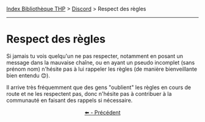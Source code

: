 [Index Bibliothèque THP](https://github.com/TheHackingProject/bibliotheque-THP/wiki) > [Discord](https://github.com/TheHackingProject/bibliotheque-THP/blob/master/sommaires/tuto_discord.md) > Respect des règles

___

# Respect des règles

Si jamais tu vois quelqu'un ne pas respecter, notamment en posant un message dans la mauvaise chaîne, ou en ayant un pseudo incomplet (sans prénom nom) n'hésite pas à lui rappeler les règles (de manière bienveillante bien entendu 😊).

Il arrive très fréquemment que des gens "oublient" les règles en cours de route et ne les respectent pas, donc n'hésite pas à contribuer à la communauté en faisant des rappels si nécessaire.


<div align="center">

[⬅️ - Précédent](https://github.com/TheHackingProject/bibliotheque-THP/blob/master/tuto_discord/les_regles_de_notre_discord.md)

</div>